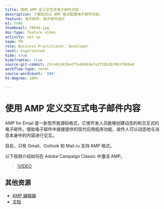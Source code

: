 ```yaml
---
title: 使用 AMP 定义交互式电子邮件内容
description: 了解如何以 AMP 格式配置电子邮件内容。
feature: 电子邮件、电子邮件设计
kt: 7946
thumbnail: 29940.jpg
doc-type: feature video
activity: set-up
team: TM
role: Business Practitioner, Developer
level: Experienced
hide: true
hidefromtoc: true
source-git-commit: 23c441d426ed7fe40403efa2f29b2b70b379bbe0
workflow-type: tm+mt
source-wordcount: '104'
ht-degree: 100%

---
```



# 使用 AMP 定义交互式电子邮件内容

AMP for Email 是一新型开放源码格式，它使开发人员能够创建动态的和交互式的电子邮件。借助电子邮件中直接提供的现代应用程序功能，收件人可以动态地与消息本身中的内容进行交互。

目前，只有 Gmail、Outlook 和 Mail.ru 支持 AMP 格式。

以下视频介绍如何在 Adobe Campaign Classic 中激活 AMP。

>[!VIDEO](https://video.tv.adobe.com/v/29940?quality=12&learn=on)

## 其他资源

* [AMP 编辑器](https://playground.amp.dev/)
* [文档](https://experienceleague.adobe.com/docs/campaign-classic/using/sending-messages/sending-emails/defining-interactive-content.html?lang=zh-Hans#about-amp-for-email)